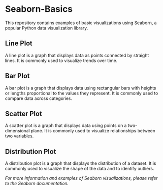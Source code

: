 # Seaborn-Basics
This repository contains examples of basic visualizations using Seaborn, a popular Python data visualization library.

## Line Plot
A line plot is a graph that displays data as points connected by straight lines. It is commonly used to visualize trends over time.

## Bar Plot
A bar plot is a graph that displays data using rectangular bars with heights or lengths proportional to the values they represent. It is commonly used to compare data across categories.

## Scatter Plot
A scatter plot is a graph that displays data using points on a two-dimensional plane. It is commonly used to visualize relationships between two variables.

## Distribution Plot
A distribution plot is a graph that displays the distribution of a dataset. It is commonly used to visualize the shape of the data and to identify outliers. 

*For more information and examples of Seaborn visualizations, please refer to the Seaborn documentation.*
